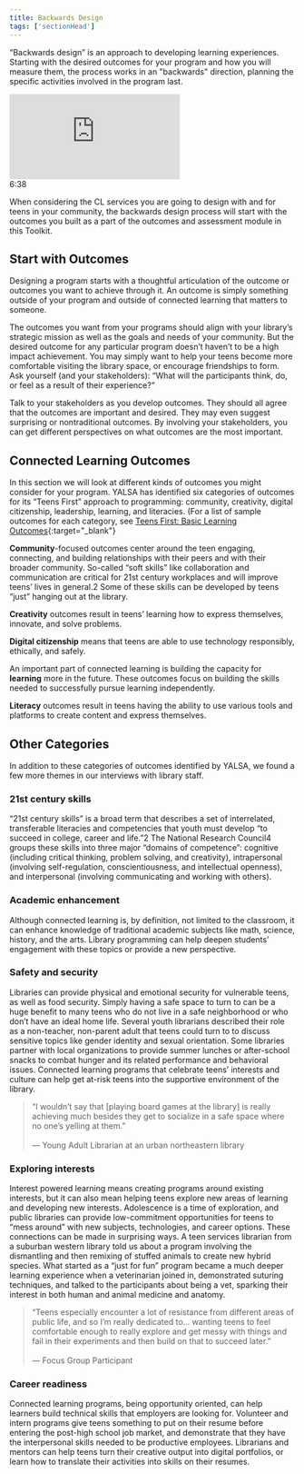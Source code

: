 ```yaml
---
title: Backwards Design
tags: ['sectionHead']
---
```


“Backwards design” is an approach to developing learning experiences. Starting with the desired outcomes for your program and how you will measure them, the process works in an "backwards" direction, planning the specific activities involved in the program last.

<div class="callout videos" markdown="1">
<iframe src="https://www.youtube.com/embed/UUSojE3Gcto" frameborder="0" allow="autoplay; encrypted-media" allowfullscreen></iframe>
<div class="videotime">6:38</div></div>

When considering the CL services you are going to design with and for teens in your community, the backwards design process will start with the outcomes you built as a part of the outcomes and assessment module in this Toolkit.

## Start with Outcomes

Designing a program starts with a thoughtful articulation of the outcome or outcomes you want to achieve through it. An outcome is simply something outside of your program and outside of connected learning that matters to someone.

The outcomes you want from your programs should align with your library’s strategic mission as well as the goals and needs of your community. But the desired outcome for any particular program doesn’t haven’t to be a high impact achievement. You may simply want to help your teens become more comfortable visiting the library space, or encourage friendships to form. Ask yourself (and your stakeholders): “What will the participants think, do, or feel as a result of their experience?”

Talk to your stakeholders as you develop outcomes. They should all agree that the outcomes are important and desired. They may even suggest surprising or nontraditional outcomes. By involving your stakeholders, you can get different perspectives on what outcomes are the most important.

## Connected Learning Outcomes

In this section we will look at different kinds of outcomes you might consider for your program. YALSA has identified six categories of outcomes for its “Teens First” approach to programming: community, creativity, digital citizenship, leadership, learning, and literacies. (For a list of sample outcomes for each category, see [Teens First: Basic Learning Outcomes](http://www.ala.org/yalsa/sites/ala.org.yalsa/files/content/Teens%20First_%20Basic%20Learning%20Outcomes%20Guide.pdf){:target="_blank"}



<div class="colorhighlight color1" markdown="1">

**Community**-focused outcomes center around the teen engaging, connecting, and building relationships with their peers and with their broader community. So-called “soft skills” like collaboration and communication are critical for 21st century workplaces and will improve teens’ lives in general.2 Some of these skills can be developed by teens “just” hanging out at the library.

</div>

 
<div class="colorhighlight color2" markdown="1">

**Creativity** outcomes result in teens’ learning how to express themselves, innovate, and solve problems.

</div>

<div class="colorhighlight color3" markdown="1">

**Digital citizenship** means that teens are able to use technology responsibly, ethically, and safely.

</div>

<div class="colorhighlight color1" markdown="1">

An important part of connected learning is building the capacity for **learning** more in the future. These outcomes focus on building the skills needed to successfully pursue learning independently.

</div>

<div class="colorhighlight color2" markdown="1">

**Literacy** outcomes result in teens having the ability to use various tools and platforms to create content and express themselves.

</div>

## Other Categories

In addition to these categories of outcomes identified by YALSA, we found a few more themes in our interviews with library staff.

<div class="colorhighlight color3" markdown="1">

### 21st century skills
“21st century skills” is a broad term that describes a set of interrelated, transferable literacies and competencies that youth must develop “to succeed in college, career and life.”2 The National Research Council4 groups these skills into three major “domains of competence”: cognitive (including critical thinking, problem solving, and creativity), intrapersonal (involving self-regulation, conscientiousness, and intellectual openness), and interpersonal (involving communicating and working with others).

</div>

<div class="colorhighlight color1" markdown="1">

### Academic enhancement

Although connected learning is, by definition, not limited to the classroom, it can enhance knowledge of traditional academic subjects like math, science, history, and the arts. Library programming can help deepen students’ engagement with these topics or provide a new perspective.

</div>

<div class="colorhighlight color2" markdown="1">

### Safety and security

Libraries can provide physical and emotional security for vulnerable teens, as well as food security. Simply having a safe space to turn to can be a huge benefit to many teens who do not live in a safe neighborhood or who don’t have an ideal home life. Several youth librarians described their role as a non-teacher, non-parent adult that teens could turn to to discuss sensitive topics like gender identity and sexual orientation. Some libraries partner with local organizations to provide summer lunches or after-school snacks to combat hunger and its related performance and behavioral issues. Connected learning programs that celebrate teens’ interests and culture can help get at-risk teens into the supportive environment of the library.

> “I wouldn’t say that [playing board games at the library] is really achieving much besides they get to socialize in a safe space where no one’s yelling at them.”<br/><br/>— Young Adult Librarian at an urban northeastern library

</div>

<div class="colorhighlight color3" markdown="1">

### Exploring interests
Interest powered learning means creating programs around existing interests, but it can also mean helping teens explore new areas of learning and developing new interests. Adolescence is a time of exploration, and public libraries can provide low-commitment opportunities for teens to “mess around” with new subjects, technologies, and career options. These connections can be made in surprising ways. A teen services librarian from a suburban western library told us about a program involving the dismantling and then remixing of stuffed animals to create new hybrid species. What started as a “just for fun” program became a much deeper learning experience when a veterinarian joined in, demonstrated suturing techniques, and talked to the participants about being a vet, sparking their interest in both human and animal medicine and anatomy.

> “Teens especially encounter a lot of resistance from different areas of public life, and so I’m really dedicated to… wanting teens to feel comfortable enough to really explore and get messy with things and fail in their experiments and then build on that to succeed later.”<br/><br/>— Focus Group Participant

</div>

<div class="colorhighlight color1" markdown="1">

### Career readiness

Connected learning programs, being opportunity oriented, can help learners build technical skills that employers are looking for. Volunteer and intern programs give teens something to put on their resume before entering the post-high school job market, and demonstrate that they have the interpersonal skills needed to be productive employees. Librarians and mentors can help teens turn their creative output into digital portfolios, or learn how to translate their activities into skills on their resumes.

</div>